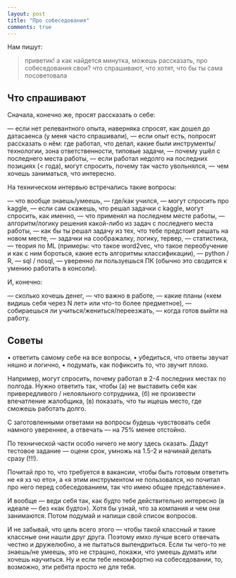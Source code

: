 ```yaml
---
layout: post
title: "Про собеседования"
comments: true
---
```


Нам пишут:

> приветик! 
> а как найдется минутка, можешь рассказать, про собеседования свои? что спрашивают, что хотят, что бы ты сама посоветовала

## Что спрашивают

Сначала, конечно же, просят рассказать о себе:

— если нет релевантного опыта, наверняка спросят, как дошел до датасаенса (у меня часто спрашивали),
— если опыт есть, попросят рассказать о нём: где работал, что делал, какие были инструменты/технологии, зона ответственности, типовые задачи,
— почему ушёл с последнего места работы,
— если работал недолго на последних позициях (< года), могут спросить, почему так часто увольнялся,
— чем хочешь заниматься, что интересно.

На техническом интервью встречались такие вопросы:

— что вообще знаешь/умеешь,
— где/как учился,
— могут спросить про kaggle,
— если сам скажешь, что решал задачки с kaggle, могут спросить, как именно,
— что применял на последнем месте работы,
— алгоритм/логику решения какой-либо из задач с последнего места работы,
— как бы ты решал задачу из тех, что тебе предстоит решать на новом месте,
— задачки на соображалку, логику, тервер,
— статистика,
— теория по ML (примеры: что такое word2vec, что такое переобучение и как с ним бороться, какие есть алгоритмы классификации),
— python / R,
— sql / nosql,
— уверенно ли пользуешься ПК (обычно это сводится к умению работать в консоли).

И, конечно:

— сколько хочешь денег,
— что важно в работе,
— какие планы («кем видишь себя через N лет» или что-то более предметное),
— собираешься ли учиться/жениться/переезжать,
— когда готов выйти на работу.

## Советы

• ответить самому себе на все вопросы,
• убедиться, что ответы звучат няшно и логично,
• подумать, как пофиксить то, что звучит плохо.

Например, могут спросить, почему работал в 2-4 последних местах по полгода. Нужно ответить так, чтобы (а) не выставить себя как привередливого / нелояльного сотрудника, (б) не произвести впечатление жалобщика, (в) показать, что ты ищешь место, где сможешь работать долго.

С заготовленными ответами на вопросы будешь чувствовать себя намного увереннее, а отвечать — на 75% менее отстойно.

По технической части особо ничего не могу здесь сказать. Дадут тестовое задание — оцени срок, умножь на 1.5-2 и начинай делать сразу (!!!). 

Почитай про то, что требуется в вакансии, чтобы быть готовым ответить не «я хз чо ето», а «я этим инструментом не пользовался, но почитал про него перед собеседованием, так что имею общее представление».

И вообще — веди себя так, как будто тебе действительно интересно (в идеале — без «как будто»). Хотя бы узнай, что за компания и чем они занимаются. Потом подумай и напиши свой список вопросов.

И не забывай, что цель всего этого — чтобы такой классный и такие классные они нашли друг друга. Поэтому имхо лучше всего отвечать честно и дружелюбно, а не пытаться выпендриться. 
Если ты чего-то не знаешь/не умеешь, это не страшно, покажи, что умеешь думать или хочешь научиться.
Ну и если тебе некомфортно на собеседовании, то, возможно, эти ребята просто не для тебя.

